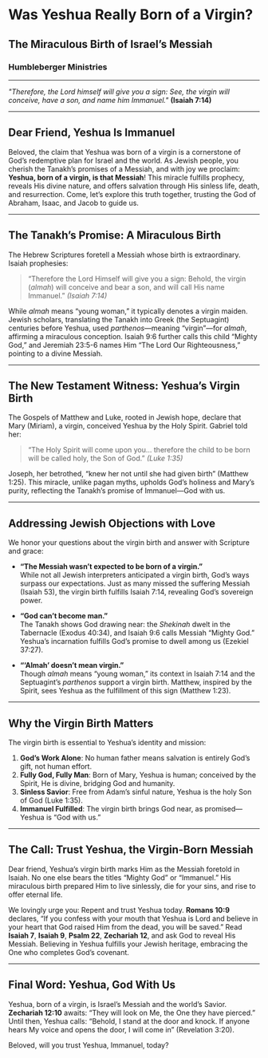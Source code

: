 # Was Yeshua Really Born of a Virgin?

## The Miraculous Birth of Israel’s Messiah

### Humbleberger Ministries

---

_"Therefore, the Lord himself will give you a sign: See, the virgin will conceive, have a son, and name him Immanuel."_
**(Isaiah 7:14)**

---

## Dear Friend, Yeshua Is Immanuel

Beloved, the claim that Yeshua was born of a virgin is a cornerstone of God’s redemptive plan for Israel and the world. As Jewish people, you cherish the Tanakh’s promises of a Messiah, and with joy we proclaim: **Yeshua, born of a virgin, is that Messiah**! This miracle fulfills prophecy, reveals His divine nature, and offers salvation through His sinless life, death, and resurrection. Come, let’s explore this truth together, trusting the God of Abraham, Isaac, and Jacob to guide us.

---

## The Tanakh’s Promise: A Miraculous Birth

The Hebrew Scriptures foretell a Messiah whose birth is extraordinary. Isaiah prophesies:

> “Therefore the Lord Himself will give you a sign: Behold, the virgin (_almah_) will conceive and bear a son, and will call His name Immanuel.” _(Isaiah 7:14)_

While _almah_ means “young woman,” it typically denotes a virgin maiden. Jewish scholars, translating the Tanakh into Greek (the Septuagint) centuries before Yeshua, used _parthenos_—meaning “virgin”—for _almah_, affirming a miraculous conception. Isaiah 9:6 further calls this child “Mighty God,” and Jeremiah 23:5-6 names Him “The Lord Our Righteousness,” pointing to a divine Messiah.

---

## The New Testament Witness: Yeshua’s Virgin Birth

The Gospels of Matthew and Luke, rooted in Jewish hope, declare that Mary (Miriam), a virgin, conceived Yeshua by the Holy Spirit. Gabriel told her:

> “The Holy Spirit will come upon you... therefore the child to be born will be called holy, the Son of God.” _(Luke 1:35)_

Joseph, her betrothed, “knew her not until she had given birth” (Matthew 1:25). This miracle, unlike pagan myths, upholds God’s holiness and Mary’s purity, reflecting the Tanakh’s promise of Immanuel—God with us.

---

## Addressing Jewish Objections with Love

We honor your questions about the virgin birth and answer with Scripture and grace:

- **“The Messiah wasn’t expected to be born of a virgin.”**  
  While not all Jewish interpreters anticipated a virgin birth, God’s ways surpass our expectations. Just as many missed the suffering Messiah (Isaiah 53), the virgin birth fulfills Isaiah 7:14, revealing God’s sovereign power.

- **“God can’t become man.”**  
  The Tanakh shows God drawing near: the _Shekinah_ dwelt in the Tabernacle (Exodus 40:34), and Isaiah 9:6 calls Messiah “Mighty God.” Yeshua’s incarnation fulfills God’s promise to dwell among us (Ezekiel 37:27).

- **“‘Almah’ doesn’t mean virgin.”**  
  Though _almah_ means “young woman,” its context in Isaiah 7:14 and the Septuagint’s _parthenos_ support a virgin birth. Matthew, inspired by the Spirit, sees Yeshua as the fulfillment of this sign (Matthew 1:23).

---

## Why the Virgin Birth Matters

The virgin birth is essential to Yeshua’s identity and mission:

1. **God’s Work Alone**: No human father means salvation is entirely God’s gift, not human effort.
2. **Fully God, Fully Man**: Born of Mary, Yeshua is human; conceived by the Spirit, He is divine, bridging God and humanity.
3. **Sinless Savior**: Free from Adam’s sinful nature, Yeshua is the holy Son of God (Luke 1:35).
4. **Immanuel Fulfilled**: The virgin birth brings God near, as promised—Yeshua is “God with us.”

---

## The Call: Trust Yeshua, the Virgin-Born Messiah

Dear friend, Yeshua’s virgin birth marks Him as the Messiah foretold in Isaiah. No one else bears the titles “Mighty God” or “Immanuel.” His miraculous birth prepared Him to live sinlessly, die for your sins, and rise to offer eternal life.

We lovingly urge you: Repent and trust Yeshua today. **Romans 10:9** declares, “If you confess with your mouth that Yeshua is Lord and believe in your heart that God raised Him from the dead, you will be saved.” Read **Isaiah 7**, **Isaiah 9**, **Psalm 22**, **Zechariah 12**, and ask God to reveal His Messiah. Believing in Yeshua fulfills your Jewish heritage, embracing the One who completes God’s covenant.

---

## Final Word: Yeshua, God With Us

Yeshua, born of a virgin, is Israel’s Messiah and the world’s Savior. **Zechariah 12:10** awaits: “They will look on Me, the One they have pierced.” Until then, Yeshua calls: “Behold, I stand at the door and knock. If anyone hears My voice and opens the door, I will come in” (Revelation 3:20).

Beloved, will you trust Yeshua, Immanuel, today?
